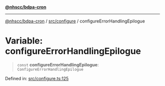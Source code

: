 [**@nhscc/bdpa-cron**](../../../README.md)

***

[@nhscc/bdpa-cron](../../../README.md) / [src/configure](../README.md) / configureErrorHandlingEpilogue

# Variable: configureErrorHandlingEpilogue

> `const` **configureErrorHandlingEpilogue**: `ConfigureErrorHandlingEpilogue`

Defined in: [src/configure.ts:125](https://github.com/nhscc/bdpa-cron/blob/fb94d84b32201c9d8dab385121a53d5c0ecc3177/src/configure.ts#L125)
